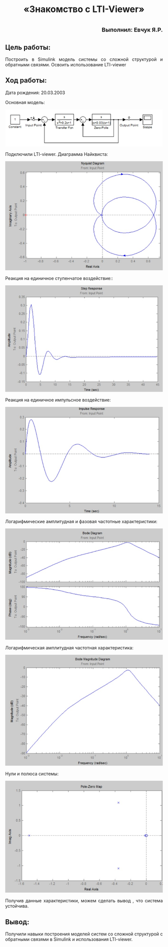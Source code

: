 **<h1 align = "center">«Знакомство с LTI-Viewer»</a>**

<p align = "right"><font size = 4>
Выполнил: Евчук Я.Р. 
</font></p>

## **Цель работы:**

<p align = "justify">
Пoстроить в Simulink модель системы со сложной структурой и обратными связями. Освоить использование LTI-viewer
</p>

## **Ход работы:**

<p align = "justify">
Дата рождения: 20.03.2003

Основная модель:
</p>

![Основн модель](images/main.jpg)
<p align = "justify">
Подключили LTI-viewer.
Диаграмма Найквиста:
</p>

![Диаграмма Найквиста](images/nyq.jpg)

<p align = "justify">
Реакция на единичное ступенчатое воздействие::
</p>

![Ступенчатое воздействие](images/stp.jpg)

<p align = "justify">
Реакция на единичное импульсное воздействие:
</p>

![Импульсное воздействие](images/imp.jpg)

<p align = "justify">
Логарифмические амплитудная и фазовая частотные характеристики:
</p>

![Амплитудная и фазовая хар-ки](images/bode.jpg)

<p align = "justify">
 Логарифмическая амплитудная частотная характеристика:
</p>

![Амплитудная хар-ка](images/bm.jpg)

<p align = "justify">
Нули и полюса системы:
</p>

![Нули и полюса системы](images/pole.jpg)

<p align = "justify">
Получив данные характеристики, можем сделать вывод , что система устойчива.
</p>


## **Вывод:**
<p align = "justify">
Получили навыки построения моделей систем со сложной структурой с обратными связями в Simulink и использования LTI-viewer.

</p>
